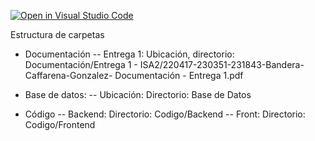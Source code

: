[![Open in Visual Studio Code](https://classroom.github.com/assets/open-in-vscode-718a45dd9cf7e7f842a935f5ebbe5719a5e09af4491e668f4dbf3b35d5cca122.svg)](https://classroom.github.com/online_ide?assignment_repo_id=11793094&assignment_repo_type=AssignmentRepo)

Estructura de carpetas

- Documentación
-- Entrega 1: Ubicación, directorio: Documentación/Entrega 1 - ISA2/220417-230351-231843-Bandera-Caffarena-Gonzalez- Documentación - Entrega 1.pdf

- Base de datos:
-- Ubicación: Directorio: Base de Datos

- Código
-- Backend: Directorio: Codigo/Backend
-- Front: Directorio: Codigo/Frontend